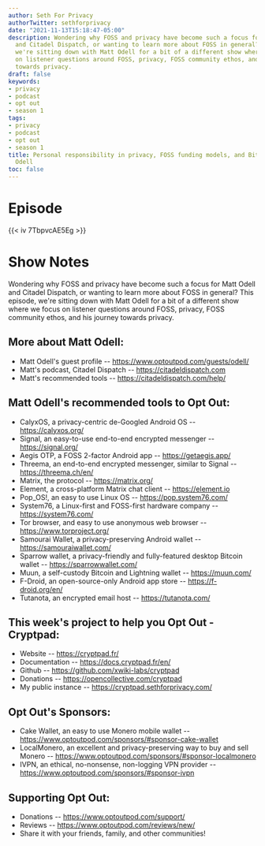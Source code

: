 ```yaml
---
author: Seth For Privacy
authorTwitter: sethforprivacy
date: "2021-11-13T15:18:47-05:00"
description: Wondering why FOSS and privacy have become such a focus for Matt Odell
  and Citadel Dispatch, or wanting to learn more about FOSS in general? This episode,
  we're sitting down with Matt Odell for a bit of a different show where we focus
  on listener questions around FOSS, privacy, FOSS community ethos, and his journey
  towards privacy.
draft: false
keywords:
- privacy
- podcast
- opt out
- season 1
tags:
- privacy
- podcast
- opt out
- season 1
title: Personal responsibility in privacy, FOSS funding models, and Bitcoin w/ Matt
  Odell
toc: false
---
```


# Episode

<div id="buzzsprout-player-9542461"></div><script src="https://www.buzzsprout.com/1790481/9542461-personal-responsibility-in-privacy-foss-funding-models-and-bitcoin-w-matt-odell.js?container_id=buzzsprout-player-9542461&player=small" type="text/javascript" charset="utf-8"></script>

{{< iv 7TbpvcAE5Eg >}}

# Show Notes

Wondering why FOSS and privacy have become such a focus for Matt Odell and Citadel Dispatch, or wanting to learn more about FOSS in general? This episode, we're sitting down with Matt Odell for a bit of a different show where we focus on listener questions around FOSS, privacy, FOSS community ethos, and his journey towards privacy.

## More about Matt Odell:

- Matt Odell's guest profile -- https://www.optoutpod.com/guests/odell/
- Matt's podcast, Citadel Dispatch -- https://citadeldispatch.com
- Matt's recommended tools -- https://citadeldispatch.com/help/

## Matt Odell's recommended tools to Opt Out:

- CalyxOS, a privacy-centric de-Googled Android OS -- https://calyxos.org/
- Signal, an easy-to-use end-to-end encrypted messenger -- https://signal.org/
- Aegis OTP, a FOSS 2-factor Android app -- https://getaegis.app/
- Threema, an end-to-end encrypted messenger, similar to Signal -- https://threema.ch/en/
- Matrix, the protocol -- https://matrix.org/
- Element, a cross-platform Matrix chat client -- https://element.io
- Pop_OS!, an easy to use Linux OS -- https://pop.system76.com/
- System76, a Linux-first and FOSS-first hardware company -- https://system76.com/
- Tor browser, and easy to use anonymous web browser -- https://www.torproject.org/
- Samourai Wallet, a privacy-preserving Android wallet -- https://samouraiwallet.com/
- Sparrow wallet, a privacy-friendly and fully-featured desktop Bitcoin wallet -- https://sparrowwallet.com/
- Muun, a self-custody Bitcoin and Lightning wallet -- https://muun.com/
- F-Droid, an open-source-only Android app store -- https://f-droid.org/en/
- Tutanota, an encrypted email host -- https://tutanota.com/

## This week's project to help you Opt Out -Cryptpad:

- Website -- https://cryptpad.fr/
- Documentation -- https://docs.cryptpad.fr/en/
- Github -- https://github.com/xwiki-labs/cryptpad
- Donations -- https://opencollective.com/cryptpad
- My public instance -- https://cryptpad.sethforprivacy.com/

## Opt Out's Sponsors:

- Cake Wallet, an easy to use Monero mobile wallet -- https://www.optoutpod.com/sponsors/#sponsor-cake-wallet
- LocalMonero, an excellent and privacy-preserving way to buy and sell Monero -- https://www.optoutpod.com/sponsors/#sponsor-localmonero
- IVPN, an ethical, no-nonsense, non-logging VPN provider -- https://www.optoutpod.com/sponsors/#sponsor-ivpn

## Supporting Opt Out:

- Donations -- https://www.optoutpod.com/support/
- Reviews -- https://www.optoutpod.com/reviews/new/
- Share it with your friends, family, and other communities!
